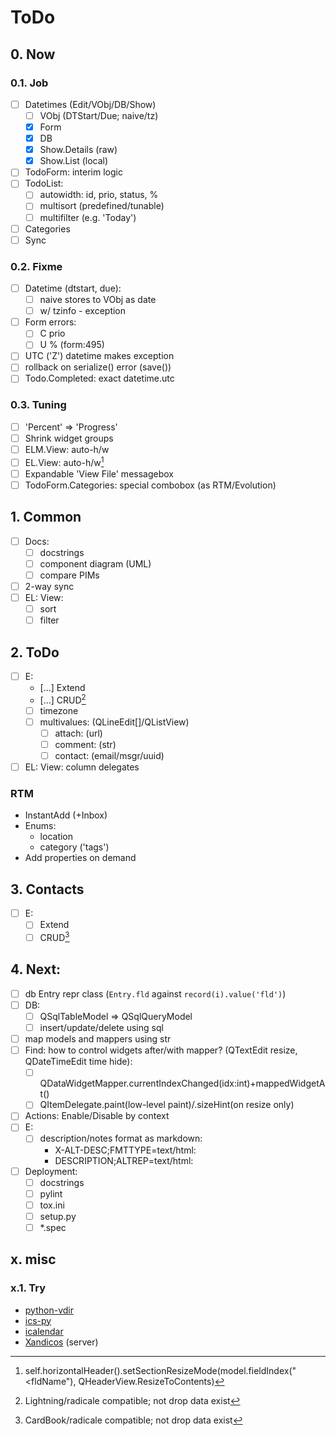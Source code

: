 # ToDo

## 0. Now

### 0.1. Job
- [ ] Datetimes (Edit/VObj/DB/Show)
  - [ ] VObj (DTStart/Due; naive/tz)
  - [x] Form
  - [x] DB
  - [x] Show.Details (raw)
  - [x] Show.List (local)
- [ ] TodoForm: interim logic
- [ ] TodoList:
  - [ ] autowidth: id, prio, status, %
  - [ ] multisort (predefined/tunable)
  - [ ] multifilter (e.g. 'Today')
- [ ] Categories
- [ ] Sync

### 0.2. Fixme
- [ ] Datetime (dtstart, due):
  - [ ] naive stores to VObj as date
  - [ ] w/ tzinfo - exception
- [ ] Form errors:
  - [ ] C prio
  - [ ] U % (form:495)
- [ ] UTC ('Z') datetime makes exception
- [ ] rollback on serialize() error (save())
- [ ] Todo.Completed: exact datetime.utc

### 0.3. Tuning
- [ ] 'Percent' => 'Progress'
- [ ] Shrink widget groups
- [ ] ELM.View: auto-h/w
- [ ] EL.View: auto-h/w[^1]
- [ ] Expandable 'View File' messagebox
- [ ] TodoForm.Categories: special combobox (as RTM/Evolution)

## 1. Common
- [ ] Docs:
  - [ ] docstrings
  - [ ] component diagram (UML)
  - [ ] compare PIMs
- [ ] 2-way sync
- [ ] EL: View:
  - [ ] sort
  - [ ] filter

## 2. ToDo
- [ ] E:
  - […] Extend
  - […] CRUD[^2]
  - [ ] timezone
  - [ ] multivalues: (QLineEdit[]/QListView)
     - [ ] attach: (url)
     - [ ] comment: (str)
     - [ ] contact: (email/msgr/uuid)
- [ ] EL: View: column delegates

### RTM
- InstantAdd (+Inbox)
- Enums:
  - location
  - category ('tags')
- Add properties on demand

## 3. Contacts
- [ ] E:
  - [ ] Extend
  - [ ] CRUD[^3]

## 4. Next:
- [ ] db Entry repr class (`Entry.fld` against `record(i).value('fld')`)
- [ ] DB:
  - [ ] QSqlTableModel => QSqlQueryModel
  - [ ] insert/update/delete using sql
- [ ] map models and mappers using str
- [ ] Find: how to control widgets after/with mapper? (QTextEdit resize, QDateTimeEdit time hide):
  - [ ] QDataWidgetMapper.currentIndexChanged(idx:int)+mappedWidgetAt()
  - [ ] QItemDelegate.paint(low-level paint)/.sizeHint(on resize only)
- [ ] Actions: Enable/Disable by context
- [ ] E:
  - [ ] description/notes format as markdown:
     - X-ALT-DESC;FMTTYPE=text/html:
     - DESCRIPTION;ALTREP=text/html:
- [ ] Deployment:
  - [ ] docstrings
  - [ ] pylint
  - [ ] tox.ini
  - [ ] setup.py
  - [ ] \*.spec

## x. misc

### x.1. Try
- [python-vdir](https://github.com/pimutils/python-vdir)
- [ics-py](https://github.com/ics-py/ics-py/)
- [icalendar](https://github.com/collective/icalendar/)
- [Xandicos](https://github.com/jelmer/xandikos) (server)

[^1]: self.horizontalHeader().setSectionResizeMode(model.fieldIndex("<fldName"), QHeaderView.ResizeToContents)
[^2]: Lightning/radicale compatible; not drop data exist
[^3]: CardBook/radicale compatible; not drop data exist

